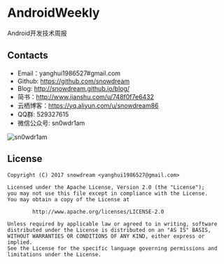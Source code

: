 # AndroidWeekly
Android开发技术周报


## Contacts
* Email：yanghui1986527#gmail.com
* Github: https://github.com/snowdream
* Blog: http://snowdream.github.io/blog/
* 简书：http://www.jianshu.com/u/748f0f7e6432
* 云栖博客：https://yq.aliyun.com/u/snowdream86 
* QQ群: 529327615     
* 微信公众号:  sn0wdr1am    

![sn0wdr1am](https://static.dingtalk.com/media/lADOmAwFCs0BAs0BAg_258_258.jpg)

## License
```
Copyright (C) 2017 snowdream <yanghui1986527@gmail.com>

Licensed under the Apache License, Version 2.0 (the "License");
you may not use this file except in compliance with the License.
You may obtain a copy of the License at

        http://www.apache.org/licenses/LICENSE-2.0

Unless required by applicable law or agreed to in writing, software
distributed under the License is distributed on an "AS IS" BASIS,
WITHOUT WARRANTIES OR CONDITIONS OF ANY KIND, either express or implied.
See the License for the specific language governing permissions and
limitations under the License.
```
